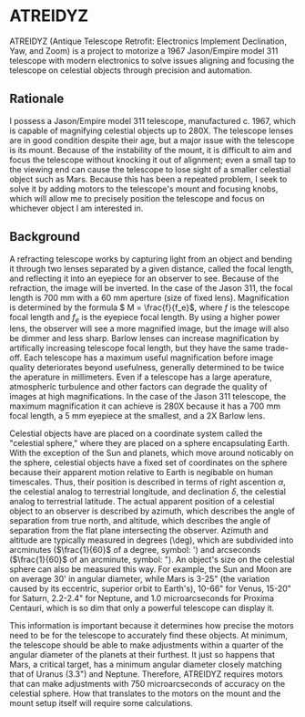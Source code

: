 # ATREIDYZ
ATREIDYZ (Antique Telescope Retrofit: Electronics Implement Declination, Yaw, and Zoom) is a project to motorize a 1967 Jason/Empire model 311 telescope with modern electronics to solve issues aligning and focusing the telescope on celestial objects through precision and automation.

## Rationale
I possess a Jason/Empire model 311 telescope, manufactured c. 1967, which is capable of magnifying celestial objects up to 280X. The telescope lenses are in good condition despite their age, but a major issue with the telescope is its mount. Because of the instability of the mount, it is difficult to aim and focus the telescope without knocking it out of alignment; even a small tap to the viewing end can cause the telescope to lose sight of a smaller celestial object such as Mars. Because this has been a repeated problem, I seek to solve it by adding motors to the telescope's mount and focusing knobs, which will allow me to precisely position the telescope and focus on whichever object I am interested in.

## Background
A refracting telescope works by capturing light from an object and bending it through two lenses separated by a given distance, called the focal length, and reflecting it into an eyepiece for an observer to see. Because of the refraction, the image will be inverted. In the case of the Jason 311, the focal length is 700 mm with a 60 mm aperture (size of fixed lens). Magnification is determined by the formula $ M = \frac{f}{f_e}$, where $f$ is the telescope focal length and $f_e$ is the eyepiece focal length. By using a higher power lens, the observer will see a more magnified image, but the image will also be dimmer and less sharp. Barlow lenses can increase magnification by artifically increasing telescope focal length, but they have the same trade-off. Each telescope has a maximum useful magnification before image quality deteriorates beyond usefulness, generally determined to be twice the aperature in millimeters. Even if a telescope has a large aperature, atmospheric turbulence and other factors can degrade the quality of images at high magnifications. In the case of the Jason 311 telescope, the maximum magnification it can achieve is 280X because it has a 700 mm focal length, a 5 mm eyepiece at the smallest, and a 2X Barlow lens.

Celestial objects have are placed on a coordinate system called the "celestial sphere," where they are placed on a sphere encapsulating Earth. With the exception of the Sun and planets, which move around noticably on the sphere, celestial objects have a fixed set of coordinates on the sphere because their apparent motion relative to Earth is negibable on human timescales. Thus, their position is described in terms of right ascention $\alpha$, the celestial analog to terrestrial longitude, and declination $\delta$, the celestial analog to terrestrial latitude. The actual apparent position of a celestial object to an observer is described by azimuth, which describes the angle of separation from true north, and altitude, which describes the angle of separation from the flat plane intersecting the observer. Azimuth and altitude are typically measured in degrees (\deg), which are subdivided into arcminutes ($\frac{1}{60}$ of a degree, symbol: ') and arcseconds ($\frac{1}{60}$ of an arcminute, symbol: "). An object's size on the celestial sphere can also be measured this way. For example, the Sun and Moon are on average 30' in angular diameter, while Mars is 3-25" (the variation caused by its eccentric, superior orbit to Earth's), 10-66" for Venus, 15-20" for Saturn, 2.2-2.4" for Neptune, and 1.0 microarcseconds for Proxima Centauri, which is so dim that only a powerful telescope can display it.

This information is important because it determines how precise the motors need to be for the telescope to accurately find these objects. At minimum, the telescope should be able to make adjustments within a quarter of the angular diameter of the planets at their furthest. It just so happens that Mars, a critical target, has a minimum angular diameter closely matching that of Uranus (3.3") and Neptune. Therefore, ATREIDYZ requires motors that can make adjustments with 750 microarcseconds of accuracy on the celestial sphere. How that translates to the motors on the mount and the mount setup itself will require some calculations.
